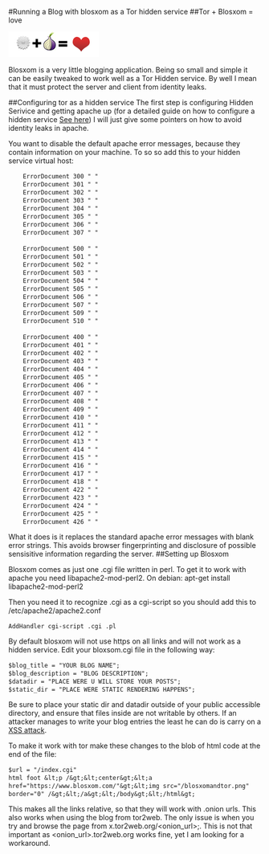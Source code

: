 #Running a Blog with blosxom as a Tor hidden service
##Tor + Blosxom = love

![](https://github.com/hellais/Hidden-Blog/raw/master/blosxomandtor.png)

Blosxom is a very little blogging application. Being so small 
and simple it can be easily tweaked to work well as a Tor Hidden 
service. By well I mean that it must protect the server and client 
from identity leaks.


##Configuring tor as a hidden service</h3>
The first step is configuring Hidden Serivice and getting apache up (for a 
detailed guide on how to configure a hidden service 
<a href="http://www.torproject.org/docs/tor-hidden-service.html.en">See here</a>)
I will just give some pointers on how to avoid identity leaks in apache.

You want to disable the default apache error messages, because they contain
information on your machine. To so so add this to your hidden service 
virtual host:


        ErrorDocument 300 " "
        ErrorDocument 301 " "
        ErrorDocument 302 " "
        ErrorDocument 303 " "
        ErrorDocument 304 " "
        ErrorDocument 305 " "
        ErrorDocument 306 " "
        ErrorDocument 307 " "
        
        ErrorDocument 500 " "
        ErrorDocument 501 " "
        ErrorDocument 502 " "
        ErrorDocument 503 " "
        ErrorDocument 504 " "
        ErrorDocument 505 " "
        ErrorDocument 506 " "
        ErrorDocument 507 " "
        ErrorDocument 509 " "
        ErrorDocument 510 " "
        
        ErrorDocument 400 " "
        ErrorDocument 401 " "
        ErrorDocument 402 " "
        ErrorDocument 403 " "
        ErrorDocument 404 " "
        ErrorDocument 405 " "
        ErrorDocument 406 " "
        ErrorDocument 407 " "
        ErrorDocument 408 " "
        ErrorDocument 409 " "
        ErrorDocument 410 " "
        ErrorDocument 411 " "
        ErrorDocument 412 " "
        ErrorDocument 413 " "
        ErrorDocument 414 " "
        ErrorDocument 415 " "
        ErrorDocument 416 " "
        ErrorDocument 417 " "
        ErrorDocument 418 " "
        ErrorDocument 422 " "
        ErrorDocument 423 " "
        ErrorDocument 424 " "
        ErrorDocument 425 " "
        ErrorDocument 426 " "

What it does is it replaces the standard apache error messages
with blank error strings. This avoids browser fingerprinting and
disclosure of possible sensisitive information regarding the server.
##Setting up Blosxom



Blosxom comes as just one .cgi file written in perl. To get it
to work with apache you need libapache2-mod-perl2.
On debian:
    apt-get install libapache2-mod-perl2


Then you need it to recognize .cgi as a cgi-script so you should
add this to /etc/apache2/apache2.conf

    AddHandler cgi-script .cgi .pl

By default blosxom will not use https on all links and will not work as
a hidden service.
Edit your bloxsom.cgi file in the following way:

    $blog_title = "YOUR BLOG NAME";
    $blog_description = "BLOG DESCRIPTION";
    $datadir = "PLACE WERE U WILL STORE YOUR POSTS";
    $static_dir = "PLACE WERE STATIC RENDERING HAPPENS";

Be sure to place your static dir and datadir outside of your public accessible directory, and ensure that files inside are not
writable by others. If an attacker manages to write your blog entries the least he can do is carry on a 
<a href="http://en.wikipedia.org/wiki/Cross-site_scripting">XSS attack</a>.



To make it work with tor make these changes to 
the blob of html code at the end of the file:

    $url = "/index.cgi"
    html foot &lt;p /&gt;&lt;center&gt;&lt;a href="https://www.blosxom.com/"&gt;&lt;img src="/blosxomandtor.png" border="0" /&gt;&lt;/a&gt;&lt;/body&gt;&lt;/html&gt;


This makes all the links relative, so that they will work with .onion urls. This also works when using
the blog from tor2web. The only issue is when you try and browse the page from x.tor2web.org/<onion_url>;.
This is not that important as &lt;onion_url&gt;.tor2web.org works fine, yet I am looking for a workaround.
